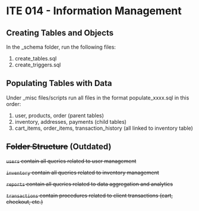 # ITE 014 - Information Management

## Creating Tables and Objects
In the _schema folder, run the following files:
1. create_tables.sql
2. create_triggers.sql

## Populating Tables with Data
Under _misc files/scripts run all files in the format populate_xxxx.sql in this order:
1. user, products, order (parent tables)
2. inventory, addresses, payments (child tables)
3. cart_items, order_items, transaction_history (all linked to inventory table)

## ~~Folder Structure~~ (Outdated)
~~`users` contain all queries related to user management~~

~~`inventory` contain all queries related to inventory management~~

~~`reports` contain all queries related to data aggregation and analytics~~

~~`transactions` contain procedures related to client transactions (cart, checkout, etc.)~~
